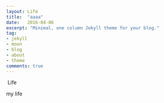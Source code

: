 ```yaml
---
layout: Life
title:  "aaaa"
date:   2016-04-06
excerpt: "Minimal, one column Jekyll theme for your blog."
tag:
- jekyll 
- moon
- blog
- about
- theme
comments: true
---
```



​                                                                      Life

my life